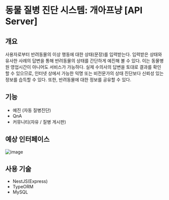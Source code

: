 # 동물 질병 진단 시스템: 개아프냥 [API Server]

## 개요
사용자로부터 반려동물의 이상 행동에 대한 상태(문장)를 입력받는다.
입력받은 상태와 유사한 사례의 답변을 통해 반려동물의 상태를 간단하게 예진해 볼 수 있다. 이는 동물병원 영업시간이 아니어도 서비스가 가능하다. 
실제 수의사의 답변을 토대로 결과를 확인할 수 있으므로, 인터넷 상에서 가능한 익명 또는 비전문가의 상태 진단보다 신뢰성 있는 정보를 습득할 수 있다. 
또한, 반려동물에 대한 정보를 공유할 수 있다.

## 기능
- 예진 (자동 질병진단)
- QnA
- 커뮤니티(자유 / 질병 게시판)

## 예상 인터페이스
![image](https://user-images.githubusercontent.com/51086651/116774425-7387df00-aa97-11eb-92f1-c5e44c37b9a1.png)

## 사용 기술
- NestJS(Express)
- TypeORM
- MySQL